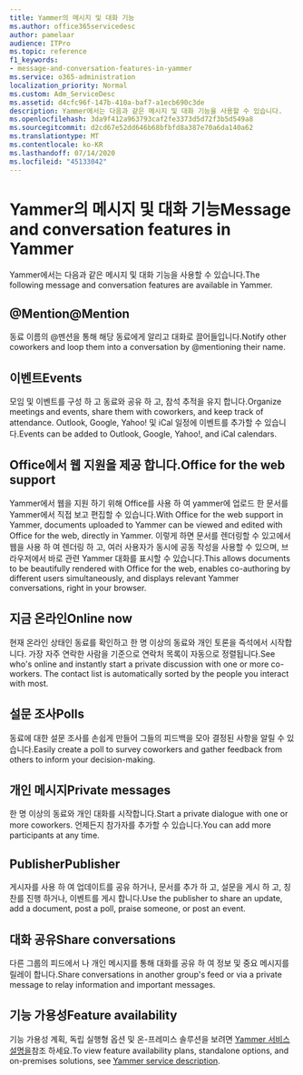 ```yaml
---
title: Yammer의 메시지 및 대화 기능
ms.author: office365servicedesc
author: pamelaar
audience: ITPro
ms.topic: reference
f1_keywords:
- message-and-conversation-features-in-yammer
ms.service: o365-administration
localization_priority: Normal
ms.custom: Adm_ServiceDesc
ms.assetid: d4cfc96f-147b-410a-baf7-a1ecb690c3de
description: Yammer에서는 다음과 같은 메시지 및 대화 기능을 사용할 수 있습니다.
ms.openlocfilehash: 3da9f412a963793caf2fe3373d5d72f3b5d549a8
ms.sourcegitcommit: d2cd67e52dd646b68bfbfd8a387e70a6da140a62
ms.translationtype: MT
ms.contentlocale: ko-KR
ms.lasthandoff: 07/14/2020
ms.locfileid: "45133042"
---
```

# <a name="message-and-conversation-features-in-yammer"></a><span data-ttu-id="a30a3-103">Yammer의 메시지 및 대화 기능</span><span class="sxs-lookup"><span data-stu-id="a30a3-103">Message and conversation features in Yammer</span></span>

<span data-ttu-id="a30a3-104">Yammer에서는 다음과 같은 메시지 및 대화 기능을 사용할 수 있습니다.</span><span class="sxs-lookup"><span data-stu-id="a30a3-104">The following message and conversation features are available in Yammer.</span></span>
  
## <a name="mention"></a><span data-ttu-id="a30a3-105">@Mention</span><span class="sxs-lookup"><span data-stu-id="a30a3-105">@Mention</span></span>

<span data-ttu-id="a30a3-106">동료 이름의 @멘션을 통해 해당 동료에게 알리고 대화로 끌어들입니다.</span><span class="sxs-lookup"><span data-stu-id="a30a3-106">Notify other coworkers and loop them into a conversation by @mentioning their name.</span></span>

## <a name="events"></a><span data-ttu-id="a30a3-107">이벤트</span><span class="sxs-lookup"><span data-stu-id="a30a3-107">Events</span></span>

<span data-ttu-id="a30a3-108">모임 및 이벤트를 구성 하 고 동료와 공유 하 고, 참석 추적을 유지 합니다.</span><span class="sxs-lookup"><span data-stu-id="a30a3-108">Organize meetings and events, share them with coworkers, and keep track of attendance.</span></span> <span data-ttu-id="a30a3-109">Outlook, Google, Yahoo! 및 iCal 일정에 이벤트를 추가할 수 있습니다.</span><span class="sxs-lookup"><span data-stu-id="a30a3-109">Events can be added to Outlook, Google, Yahoo!, and iCal calendars.</span></span>
  
## <a name="office-for-the-web-support"></a><span data-ttu-id="a30a3-110">Office에서 웹 지원을 제공 합니다.</span><span class="sxs-lookup"><span data-stu-id="a30a3-110">Office for the web support</span></span>

<span data-ttu-id="a30a3-111">Yammer에서 웹을 지원 하기 위해 Office를 사용 하 여 yammer에 업로드 한 문서를 Yammer에서 직접 보고 편집할 수 있습니다.</span><span class="sxs-lookup"><span data-stu-id="a30a3-111">With Office for the web support in Yammer, documents uploaded to Yammer can be viewed and edited with Office for the web, directly in Yammer.</span></span> <span data-ttu-id="a30a3-112">이렇게 하면 문서를 렌더링할 수 있고에서 웹을 사용 하 여 렌더링 하 고, 여러 사용자가 동시에 공동 작성을 사용할 수 있으며, 브라우저에서 바로 관련 Yammer 대화를 표시할 수 있습니다.</span><span class="sxs-lookup"><span data-stu-id="a30a3-112">This allows documents to be beautifully rendered with Office for the web, enables co-authoring by different users simultaneously, and displays relevant Yammer conversations, right in your browser.</span></span>

## <a name="online-now"></a><span data-ttu-id="a30a3-113">지금 온라인</span><span class="sxs-lookup"><span data-stu-id="a30a3-113">Online now</span></span>

<span data-ttu-id="a30a3-p103">현재 온라인 상태인 동료를 확인하고 한 명 이상의 동료와 개인 토론을 즉석에서 시작합니다. 가장 자주 연락한 사람을 기준으로 연락처 목록이 자동으로 정렬됩니다.</span><span class="sxs-lookup"><span data-stu-id="a30a3-p103">See who's online and instantly start a private discussion with one or more co-workers. The contact list is automatically sorted by the people you interact with most.</span></span>

## <a name="polls"></a><span data-ttu-id="a30a3-116">설문 조사</span><span class="sxs-lookup"><span data-stu-id="a30a3-116">Polls</span></span>

<span data-ttu-id="a30a3-117">동료에 대한 설문 조사를 손쉽게 만들어 그들의 피드백을 모아 결정된 사항을 알릴 수 있습니다.</span><span class="sxs-lookup"><span data-stu-id="a30a3-117">Easily create a poll to survey coworkers and gather feedback from others to inform your decision-making.</span></span>
  
## <a name="private-messages"></a><span data-ttu-id="a30a3-118">개인 메시지</span><span class="sxs-lookup"><span data-stu-id="a30a3-118">Private messages</span></span>

<span data-ttu-id="a30a3-119">한 명 이상의 동료와 개인 대화를 시작합니다.</span><span class="sxs-lookup"><span data-stu-id="a30a3-119">Start a private dialogue with one or more coworkers.</span></span> <span data-ttu-id="a30a3-120">언제든지 참가자를 추가할 수 있습니다.</span><span class="sxs-lookup"><span data-stu-id="a30a3-120">You can add more participants at any time.</span></span>

## <a name="publisher"></a><span data-ttu-id="a30a3-121">Publisher</span><span class="sxs-lookup"><span data-stu-id="a30a3-121">Publisher</span></span>

<span data-ttu-id="a30a3-122">게시자를 사용 하 여 업데이트를 공유 하거나, 문서를 추가 하 고, 설문을 게시 하 고, 칭찬를 진행 하거나, 이벤트를 게시 합니다.</span><span class="sxs-lookup"><span data-stu-id="a30a3-122">Use the publisher to share an update, add a document, post a poll, praise someone, or post an event.</span></span>
    
## <a name="share-conversations"></a><span data-ttu-id="a30a3-123">대화 공유</span><span class="sxs-lookup"><span data-stu-id="a30a3-123">Share conversations</span></span>

<span data-ttu-id="a30a3-124">다른 그룹의 피드에서 나 개인 메시지를 통해 대화를 공유 하 여 정보 및 중요 메시지를 릴레이 합니다.</span><span class="sxs-lookup"><span data-stu-id="a30a3-124">Share conversations in another group's feed or via a private message to relay information and important messages.</span></span>
  
## <a name="feature-availability"></a><span data-ttu-id="a30a3-125">기능 가용성</span><span class="sxs-lookup"><span data-stu-id="a30a3-125">Feature availability</span></span>

<span data-ttu-id="a30a3-126">기능 가용성 계획, 독립 실행형 옵션 및 온-프레미스 솔루션을 보려면 [Yammer 서비스 설명을](yammer-service-description.md)참조 하세요.</span><span class="sxs-lookup"><span data-stu-id="a30a3-126">To view feature availability plans, standalone options, and on-premises solutions, see [Yammer service description](yammer-service-description.md).</span></span>
  